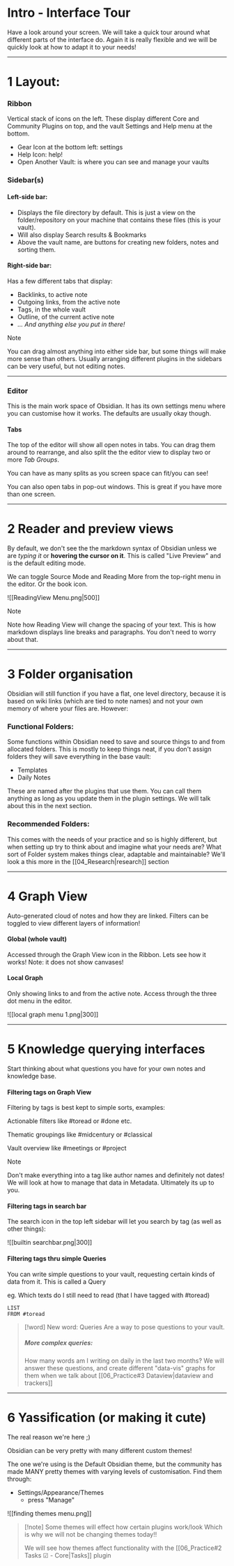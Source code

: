# Intro - Interface Tour

Have a look around your screen. We will take a quick tour around what different parts of the interface do. Again it is really flexible and we will be quickly look at how to adapt it to your needs!

---
# 1  Layout: 
### Ribbon 
Vertical stack of icons on the left. These display different Core and Community Plugins on top, and the vault Settings and Help menu at the bottom.

- Gear Icon at the bottom left: settings
- Help Icon: help!
- Open Another Vault: is where you can see and manage your vaults
### Sidebar(s)
#### Left-side bar:
- Displays the file directory by default. This is just a view on the folder/repository on your machine that contains these files (this is your vault). 
- Will also display Search results & Bookmarks
- Above the vault name, are buttons for creating new folders, notes and sorting them.
#### Right-side bar:
Has a few different tabs that display:
- Backlinks, to active note
- Outgoing links, from the active note
- Tags, in the whole vault
- Outline, of the current active note
- *... And anything else you put in there!*

> [!note]
> You can drag almost anything into either side bar, but some things will make more sense than others. Usually arranging different plugins in the sidebars can be very useful, but not editing notes.

---
### Editor
This is the main work space of Obsidian. It has its own settings menu where you can customise how it works. The defaults are usually okay though.
#### Tabs
The top of the editor will show all open notes in tabs. You can drag them around to rearrange, and also split the the editor view to display two or more *Tab Groups*.

You can have as many splits as you screen space can fit/you can see!

You can also open tabs in pop-out windows. This is great if you have more than one screen.

___
# 2 Reader and preview views
By default, we don't see the the markdown syntax of Obsidian unless we are *typing it* or **hovering the cursor on it**. This is called "Live Preview" and is the default editing mode.

We can toggle Source Mode and Reading More from the top-right menu in the editor. Or the book icon.


![[ReadingView Menu.png|500]]

> [!note] 
> Note how Reading View will change the spacing of your text. This is how markdown displays line breaks and paragraphs. You don't need to worry about that.

___
# 3 Folder organisation
Obsidian will still function if you have a flat, one level directory, because it is based on wiki links (which are tied to note names) and not your own memory of where your files are. However:
### Functional Folders:
Some functions within Obsidian need to save and source things to and from allocated folders. This is mostly to keep things neat, if you don't assign folders they will save everything in the base vault:
- Templates
- Daily Notes 

These are named after the plugins that use them. You can call them anything as long as you update them in the plugin settings. We will talk about this in the next section.
### Recommended Folders:
This comes with the needs of your practice and so is highly different, but when setting up try to think about and imagine what your needs are? What sort of Folder system makes things clear, adaptable and maintainable? We'll look a this more in the [[04_Research|research]] section

---
# 4 Graph View
Auto-generated cloud of notes and how they are linked. Filters can be toggled to view different layers of information!
#### Global (whole vault)
Accessed through the Graph View icon in the Ribbon. Lets see how it works!
Note: it does not show canvases!
#### Local Graph
Only showing links to and from the active note.
Access through the three dot menu in the editor.

![[local graph menu 1.png|300]]

___
# 5 Knowledge querying interfaces
Start thinking about what questions you have for your own notes and knowledge base. 
#### Filtering tags on Graph View
Filtering by tags is best kept to simple sorts, examples: 

Actionable filters like
#toread or #done etc. 

Thematic groupings like
#midcentury or #classical

Vault overview like
#meetings or #project 

> [!note] 
>Don't make everything into a tag like author names and definitely not dates!  We will look at how to manage that data in Metadata. 
>Ultimately its up to you.
#### Filtering tags in search bar
The search icon in the top left sidebar will let you search by tag (as well as other things):

![[builtin searchbar.png|300]]
#### Filtering tags thru simple Queries 
You can write simple questions to your vault, requesting certain kinds of data from it. This is called a Query

eg.
Which texts do I still need to read (that I have tagged with #toread)

```dataview
LIST
FROM #toread 
```

> [!word] New word: Queries 
> Are a way to pose questions to your vault.
> ##### More complex queries: 
> How many words am I writing on daily in the last two months? 
> We will answer these questions, and create different "data-vis" graphs for them when we talk about [[06_Practice#3 Dataview|dataview and trackers]]

___
# 6 Yassification (or making it cute)
The real reason we're here ;) 

Obsidian can be very pretty with many different custom themes! 

The one we're using is the Default Obsidian theme, but the community has made MANY pretty themes with varying levels of customisation. Find them through:

- Settings/Appearance/Themes
	- press "Manage"

![[finding themes menu.png]]

> [!note] Some themes will effect how certain plugins work/look
> Which is why we will not be changing themes today!!
> 
> We will see how themes affect functionality with the [[06_Practice#2 Tasks ☑ - Core|Tasks]] plugin

